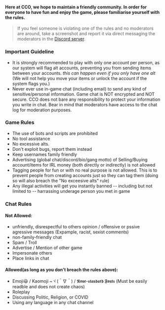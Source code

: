 

#### Here at CCO, we hope to maintain a friendly community. In order for everyone to have fun and enjoy the game, please familiarise yourself with the rules. 

> If you feel someone is violating one of the rules and no moderators are around, take a screenshot and report it via direct messaging the moderators in the [Discord server](https://discord.gg/JREx8xz).
### Important Guideline
* It is strongly recommended to play with only one account per person, as our system will flag alt accounts, preventing you from sending items between your accounts. *this can happen even if you only have one alt* (We will not help you move your items or unlock the account if the system flags you.)
* Never ever use in-game chat (including email) to send any kind of sensitive/personal information. Game chat is NOT encrypted and NOT secure. CCO does not bare any responsibility to protect your information you write in chat. Bear in mind that moderators have access to the chat log for moderation purposes. 

### Game Rules
* The use of bots and scripts are prohibited
* No tool assistance
* No excessive alts.
* Don't exploit bugs, report them instead
* Keep usernames family friendly
* Advertising (global chat/discord/bio/gang motto) of Selling/Buying account/items for IRL money (both directly or indirectly) is not allowed
* Tagging people for fun or with no real purpose is not allowed. This is to prevent people from creating accounts just so they can tag them (doing so will also breach the "No exceesive alts" rule) 
* Any illegal activities will get you instantly banned -- including but not limited to -- harrassing underage person you met in game

### Chat Rules
#### Not Allowed: 
* unfriendly, disrespectful to others opinion / offensive or pssive agressive messages (Expample, racist, sexist comments)
* non-family-friendly chat
* Spam / Troll 
* Advertise / Mention of other game 
* Impersonate others  
* Place links in chat

#### Allowed(as long as you don't breach the rules above):
* Emoji😃 / Kaomoji ~ヾ(＾∇＾) / 𝕹𝖔𝖓𝖊-𝖘𝖙𝖆𝖓𝖉𝖆𝖗𝖉 𝕱𝖔𝖓𝖙𝖘 (Must be easily readble and does not create chaos)
* Roleplay
* Discussing Politic, Religion, or COVID
* Using any language in any chat channel
  
